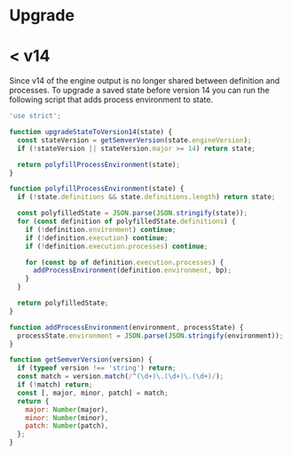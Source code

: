 Upgrade
=======

# < v14

Since v14 of the engine output is no longer shared between definition and processes. To upgrade a saved state before version 14 you can run the following script that adds process environment to state.

```js
'use strict';

function upgradeStateToVersion14(state) {
  const stateVersion = getSemverVersion(state.engineVersion);
  if (!stateVersion || stateVersion.major >= 14) return state;

  return polyfillProcessEnvironment(state);
}

function polyfillProcessEnvironment(state) {
  if (!state.definitions && state.definitions.length) return state;

  const polyfilledState = JSON.parse(JSON.stringify(state));
  for (const definition of polyfilledState.definitions) {
    if (!definition.environment) continue;
    if (!definition.execution) continue;
    if (!definition.execution.processes) continue;

    for (const bp of definition.execution.processes) {
      addProcessEnvironment(definition.environment, bp);
    }
  }

  return polyfilledState;
}

function addProcessEnvironment(environment, processState) {
  processState.environment = JSON.parse(JSON.stringify(environment));
}

function getSemverVersion(version) {
  if (typeof version !== 'string') return;
  const match = version.match(/^(\d+)\.(\d+)\.(\d+)/);
  if (!match) return;
  const [, major, minor, patch] = match;
  return {
    major: Number(major),
    minor: Number(minor),
    patch: Number(patch),
  };
}
```
